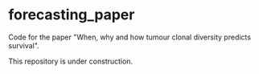 # forecasting_paper
Code for the paper "When, why and how tumour clonal diversity predicts survival".

This repository is under construction.
